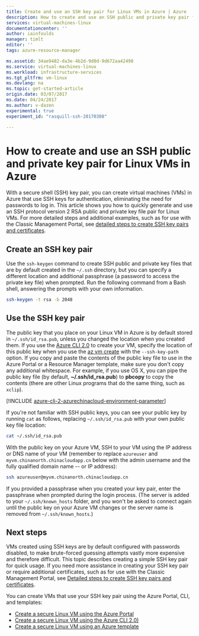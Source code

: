 ```yaml
---
title: Create and use an SSH key pair for Linux VMs in Azure | Azure
description: How to create and use an SSH public and private key pair for Linux VMs in Azure to improve the security of the authentication process.
services: virtual-machines-linux
documentationcenter: ''
author: iainfoulds
manager: timlt
editor: ''
tags: azure-resource-manager

ms.assetid: 34ae9482-da3e-4b2d-9d0d-9d672aa42498
ms.service: virtual-machines-linux
ms.workload: infrastructure-services
ms.tgt_pltfrm: vm-linux
ms.devlang: na
ms.topic: get-started-article
origin.date: 03/07/2017
ms.date: 04/24/2017
ms.author: v-dazen
experimental: true
experiment_id: "rasquill-ssh-20170308"

---
```


# How to create and use an SSH public and private key pair for Linux VMs in Azure
With a secure shell (SSH) key pair, you can create virtual machines (VMs) in Azure that use SSH keys for authentication, eliminating the need for passwords to log in. This article shows you how to quickly generate and use an SSH protocol version 2 RSA public and private key file pair for Linux VMs. For more detailed steps and additional examples, such as for use with the Classic Management Portal, see [detailed steps to create SSH key pairs and certificates](create-ssh-keys-detailed.md).

## Create an SSH key pair
Use the `ssh-keygen` command to create SSH public and private key files that are by default created in the `~/.ssh` directory, but you can specify a different location and additional passphrase (a password to access the private key file) when prompted. Run the following command from a Bash shell, answering the prompts with your own information.

```bash
ssh-keygen -t rsa -b 2048 
```

## Use the SSH key pair
The public key that you place on your Linux VM in Azure is by default stored in `~/.ssh/id_rsa.pub`, unless you changed the location when you created them. If you use the [Azure CLI 2.0](https://docs.microsoft.com/cli/azure) to create your VM, specify the location of this public key when you use the [az vm create](https://docs.microsoft.com/cli/azure/vm#create) with the `--ssh-key-path` option. If you copy and paste the contents of the public key file to use in the Azure Portal or a Resource Manager template, make sure you don't copy any additional whitespace. For example, if you use OS X, you can pipe the public key file (by default, **~/.ssh/id_rsa.pub**) to **pbcopy** to copy the contents (there are other Linux programs that do the same thing, such as `xclip`). 

[!INCLUDE [azure-cli-2-azurechinacloud-environment-parameter](../../../includes/azure-cli-2-azurechinacloud-environment-parameter.md)]

If you're not familiar with SSH public keys, you can see your public key by running `cat` as follows, replacing `~/.ssh/id_rsa.pub` with your own public key file location:

```bash
cat ~/.ssh/id_rsa.pub
```

With the public key on your Azure VM, SSH to your VM using the IP address or DNS name of your VM (remember to replace `azureuser` and `myvm.chinanorth.chinacloudapp.cn` below with the admin username and the fully qualified domain name -- or IP address):

```bash
ssh azureuser@myvm.chinanorth.chinacloudapp.cn
```

If you provided a passphrase when you created your key pair, enter the passphrase when prompted during the login process. (The server is added to your `~/.ssh/known_hosts` folder, and you won't be asked to connect again until the public key on your Azure VM changes or the server name is removed from `~/.ssh/known_hosts`.)

## Next steps

VMs created using SSH keys are by default configured with passwords disabled, to make brute-forced guessing attempts vastly more expensive and therefore difficult. This topic describes creating a simple SSH key pair for quick usage. If you need more assistance in creating your SSH key pair or require additional certificates, such as for use with the Classic Management Portal, see [Detailed steps to create SSH key pairs and certificates](create-ssh-keys-detailed.md).

You can create VMs that use your SSH key pair using the Azure Portal, CLI, and templates:

* [Create a secure Linux VM using the Azure Portal](quick-create-portal.md?toc=%2fvirtual-machines%2flinux%2ftoc.json)
* [Create a secure Linux VM using the Azure CLI 2.0)](quick-create-cli.md?toc=%2fvirtual-machines%2flinux%2ftoc.json)
* [Create a secure Linux VM using an Azure template](create-ssh-secured-vm-from-template.md?toc=%2fvirtual-machines%2flinux%2ftoc.json)
